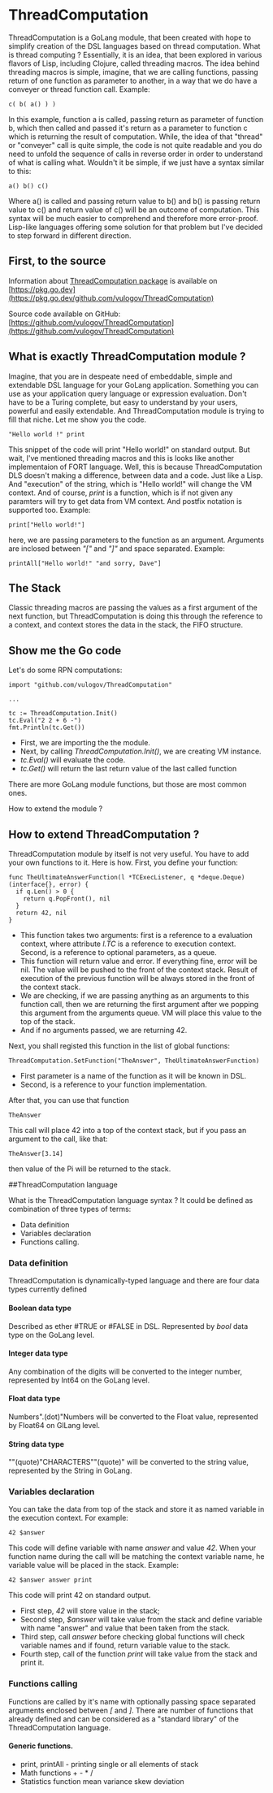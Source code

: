 # ThreadComputation

ThreadComputation is a GoLang module, that been created with hope to simplify creation of the DSL languages based on thread computation. What is thread computing ? Essentially, it is an idea, that been explored in various flavors of Lisp, including Clojure, called threading macros. The idea behind threading macros is simple, imagine, that we are calling functions, passing return of one function as parameter to another, in a way that we do have a conveyer or thread function call. Example:

```
c( b( a() ) )
```
In this example, function a is called, passing return as parameter of function b, which then called and passed it's return as a parameter to function c which is returning the result of computation. While, the idea of that "thread" or "conveyer" call is quite simple, the code is not quite readable and you do need to unfold the sequence of calls in reverse order in order to understand of what is calling what. Wouldn't it be simple, if we just have a syntax similar to this:

```
a() b() c()
```

Where a() is called and passing return value to b() and b() is passing return value to c() and return value of c() will be an outcome of computation. This syntax will be much easier to comprehend and therefore more error-proof. Lisp-like languages offering some solution for that problem but I've decided to step forward in different direction.

## First, to the source

Information about [ThreadComputation package](https://pkg.go.dev/github.com/vulogov/ThreadComputation) is available on [https://pkg.go.dev](https://pkg.go.dev/github.com/vulogov/ThreadComputation)

Source code available on GitHub: [https://github.com/vulogov/ThreadComputation](https://github.com/vulogov/ThreadComputation)

## What is exactly ThreadComputation module ?

Imagine, that you are in despeate need of embeddable, simple and extendable DSL language for your GoLang application. Something you can use as your application query language or expression evaluation. Don't have to be a Turing complete, but easy to understand by your users, powerful and easily extendable. And ThreadComputation module is trying to fill that niche. Let me show you the code.

```
"Hello world !" print
```

This snippet of the code will print "Hello world!" on standard output. But wait, I've mentioned threading macros and this is looks like another implementaion of FORT language. Well, this is because ThreadComputation DLS doesn't making a difference, between data and a code. Just like a Lisp. And "execution" of the string, which is "Hello world!" will change the VM context. And of course, _print_ is a function, which is if not given any paramters will try to get data from VM context. And postfix notation is supported too. Example:

```
print["Hello world!"]
```

here, we are passing parameters to the function as an argument. Arguments are inclosed between _"["_ and _"]"_ and space separated. Example:

```
printAll["Hello world!" "and sorry, Dave"]
```

## The Stack

Classic threading macros are passing the values as a first argument of the next function, but ThreadComputation is doing this through the reference to a context, and context stores the data in the stack, the FIFO structure.

## Show me the Go code

Let's do some RPN computations:

```(language=Go)
import "github.com/vulogov/ThreadComputation"

...

tc := ThreadComputation.Init()
tc.Eval("2 2 + 6 -")
fmt.Println(tc.Get())
```

- First, we are importing the the module.
- Next, by calling _ThreadComputation.Init()_, we are creating VM instance.
- _tc.Eval()_ will evaluate the code.
- _tc.Get()_ will return the last return value of the last called function

There are more GoLang module functions, but those are most common ones.

How to extend the module ?

## How to extend ThreadComputation ?

ThreadComputation module by itself is not very useful. You have to add your own functions to it. Here is how. First, you define your function:

```(language=Go)
func TheUltimateAnswerFunction(l *TCExecListener, q *deque.Deque) (interface{}, error) {
  if q.Len() > 0 {
    return q.PopFront(), nil
  }
  return 42, nil
}
```

- This function takes two arguments: first is a reference to a evaluation context, where attribute _l.TC_ is a reference to execution context. Second, is a reference to optional parameters, as a queue.
- This function will return value and error. If everything fine, error will be nil. The value will be pushed to the front of the context stack. Result of execution of the previous function will be always stored in the front of the context stack.
- We are checking, if we are passing anything as an arguments to this function call, then we are returning the first argument after we popping this argument from the arguments queue. VM will place this value to the top of the stack.
- And if no arguments passed, we are returning 42.

Next, you shall registed this function in the list of global functions:

```(language=Go)
ThreadComputation.SetFunction("TheAnswer", TheUltimateAnswerFunction)
```

- First parameter is a name of the function as it will be known in DSL.
- Second, is a reference to your function implementation.

After that, you can use that function

```
TheAnswer
```

This call will place 42 into a top of the context stack, but if you pass an argument to the call, like that:

```
TheAnswer[3.14]
```

then value of the Pi will be returned to the stack.

##ThreadComputation language

What is the ThreadComputation language syntax ? It could be defined as combination of three types of terms:

- Data definition
- Variables declaration
- Functions calling.

### Data definition

ThreadComputation is dynamically-typed language and there are four data types currently defined

#### Boolean data type

Described as ether #TRUE or #FALSE in DSL. Represented by _bool_ data type on the GoLang level.

#### Integer data type

Any combination of the digits will be converted to the integer number, represented by Int64 on the GoLang level.

#### Float data type

Numbers".(dot)"Numbers will be converted to the Float value, represented by Float64 on GlLang level.

#### String data type

"\"(quote)"CHARACTERS"\"(quote)" will be converted to the string value, represented by the String in GoLang.

### Variables declaration

You can take the data from top of the stack and store it as named variable in the execution context. For example:

```
42 $answer
```

This code will define variable with name *answer* and value _42_. When your function name during the call will be matching the context variable name, he variable value will be placed in the stack. Example:

```
42 $answer answer print
```

This code will print 42 on standard output.

- First step, _42_ will store value in the stack;
- Second step, _$answer_ will take value from the stack and define variable with name "answer" and value that been taken from the stack.
- Third step, call _answer_ before checking global functions will check variable names and if found, return variable value to the stack.
- Fourth step,  call of the function _print_ will take value from the stack and print it.

### Functions calling

Functions are called by it's name with optionally passing space separated arguments enclosed between _[_ and _]_. There are number of functions that already defined and can be considered as a "standard library" of the ThreadComputation language.

#### Generic functions.

- print, printAll - printing single or all elements of stack
- Math functions + -  * /
- Statistics function mean variance skew deviation
